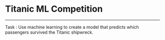 # Titanic ML Competition

---

Task : Use machine learning to create a model that predicts which passengers survived the Titanic shipwreck.